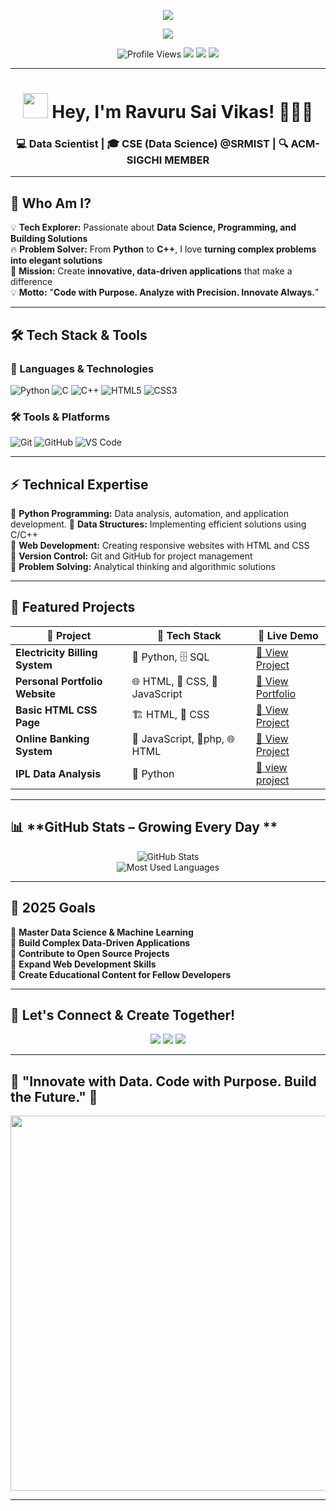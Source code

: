 <!-- 🔥 EPIC TYPING INTRO -->
<p align="center">
  <img src="https://readme-typing-svg.herokuapp.com?font=Press+Start+2P&size=30&duration=4000&pause=1000&color=F7D00C&center=true&vCenter=true&width=900&height=100&lines=Loading+Code+Universe...;%E2%96%88%E2%96%88%E2%96%88%E2%96%88%E2%96%88+100%25+Complete!;%F0%9F%9A%80+WELCOME+TO+MY+CODE+UNIVERSE!;%F0%9F%94%A5+MASTERING+DATA+SCIENCE;%F0%9F%92%A1+INNOVATING+WITH+TECHNOLOGY;%F0%9F%92%BB+CREATING+THE+FUTURE+WITH+CODE;%F0%9F%8C%9F+LET'S+BUILD+SOMETHING+AMAZING!" />
</p>

<!-- Matrix-style loading effect -->
<p align="center">
  <img src="https://readme-typing-svg.herokuapp.com?font=Fira+Code&size=20&duration=2000&pause=1000&color=00FF00&center=true&vCenter=true&width=900&height=40&lines=%3E+Initializing+Developer+Mode...;%3E+Loading+Skills...;%3E+System+Ready..." />
</p>
<!-- 🏆 BADGES & PROFILE VISITS -->
<p align="center">
  <img src="https://komarev.com/ghpvc/?username=saivikasravuru&label=Profile+Visitors&color=FF5733&style=flat-square" alt="Profile Views" />
  <img src="https://img.shields.io/github/followers/saivikasravuru?label=Followers&style=social" />
  <img src="https://img.shields.io/badge/Data%20Science-Developer-%23F7D00C?style=flat-square&logo=python&logoColor=white" />
  <img src="https://img.shields.io/badge/Open%20Source%20Enthusiast-%2300E676?style=flat-square&logo=open-source-initiative" />
</p>

---

<h1 align="center">
  <img src="https://media.giphy.com/media/hvRJCLFzcasrR4ia7z/giphy.gif" width="40px"> Hey, I'm Ravuru Sai Vikas! 👨‍💻🚀
</h1>
<h3 align="center">
  💻 Data Scientist | 🎓 CSE (Data Science) @SRMIST | 🔍 ACM-SIGCHI MEMBER
</h3>

---

## 🚀 **Who Am I?**
💡 **Tech Explorer:** Passionate about **Data Science, Programming, and Building Solutions**  
🔥 **Problem Solver:** From **Python** to **C++**, I love **turning complex problems into elegant solutions**  
🚀 **Mission:** Create **innovative, data-driven applications** that make a difference  
💡 **Motto:** "**Code with Purpose. Analyze with Precision. Innovate Always.**"  

---

## 🛠 Tech Stack & Tools  

### 🚀 Languages & Technologies
![Python](https://img.shields.io/badge/Python-3670A0?style=for-the-badge&logo=python&logoColor=yellow)
![C](https://img.shields.io/badge/C-%2300599C.svg?style=for-the-badge&logo=c&logoColor=white)
![C++](https://img.shields.io/badge/C++-00599C?style=for-the-badge&logo=c%2B%2B&logoColor=white)
![HTML5](https://img.shields.io/badge/HTML5-%23E34F26.svg?style=for-the-badge&logo=html5&logoColor=white)
![CSS3](https://img.shields.io/badge/CSS3-%231572B6.svg?style=for-the-badge&logo=css3&logoColor=white)

### 🛠 Tools & Platforms
![Git](https://img.shields.io/badge/Git-F05032?style=for-the-badge&logo=git&logoColor=white)
![GitHub](https://img.shields.io/badge/GitHub-181717?style=for-the-badge&logo=github&logoColor=white)
![VS Code](https://img.shields.io/badge/VSCode-007ACC?style=for-the-badge&logo=visual-studio-code&logoColor=white)

---

## ⚡ **Technical Expertise**
🔹 **Python Programming:** Data analysis, automation, and application development. 
🔹 **Data Structures:** Implementing efficient solutions using C/C++  
🔹 **Web Development:** Creating responsive websites with HTML and CSS  
🔹 **Version Control:** Git and GitHub for project management  
🔹 **Problem Solving:** Analytical thinking and algorithmic solutions  

---

## 🏅 **Featured Projects**  

| 🌟 Project | 🔧 Tech Stack | 🔗 Live Demo  |
|------------|-------------|-------------|
| **Electricity Billing System** | 🐍 Python, 🗄️ SQL | [🔗 View Project](https://github.com/saivikasravuru/Electricity-billing-system) |
| **Personal Portfolio Website** | 🌐 HTML, 🎨 CSS, 🚀 JavaScript | [🔗 View Portfolio](https://github.com/saivikasravuru/portfolio) |
| **Basic HTML CSS Page** | 🏗️ HTML, 🎨 CSS | [🔗 View Project](https://github.com/saivikasravuru/Basic-html-css-page) |
| **Online Banking System** | 🚀 JavaScript, 🎨php, 🌐 HTML | [ 🔗 View Project](https://github.com/saivikasravuru/Online-Banking-System) |
| **IPL Data Analysis** | 🐍 Python |[🔗 view project](https://github.com/saivikasravuru/IPL-data-analysis)

---

## 📊 **GitHub Stats – Growing Every Day **  

<p align="center">
  <img src="https://github-readme-stats.vercel.app/api?username=saivikasravuru&show_icons=true&theme=radical&count_private=true" alt="GitHub Stats" />
  <br>
  <img src="https://github-readme-stats.vercel.app/api/top-langs/?username=saivikasravuru&layout=compact&theme=radical" alt="Most Used Languages">
</p>


---

## 🎯 **2025 Goals**  
🔹 **Master Data Science & Machine Learning**  
🔹 **Build Complex Data-Driven Applications**  
🔹 **Contribute to Open Source Projects**  
🔹 **Expand Web Development Skills**  
🔹 **Create Educational Content for Fellow Developers**  

---

<!-- Previous content remains the same until the "Let's Connect" section -->

## 🤝 **Let's Connect & Create Together!**  

<p align="center">
  <a href="https://www.linkedin.com/in/sai-vikas-ravuru/"><img src="https://img.shields.io/badge/LinkedIn-%230077B5?style=for-the-badge&logo=linkedin&logoColor=white"></a>
  <a href="https://github.com/saivikasravuru"><img src="https://img.shields.io/badge/GitHub-%23181717?style=for-the-badge&logo=github&logoColor=white"></a>
  <a href="https://portfolio-seven-iota-48.vercel.app/"><img src="https://img.shields.io/badge/Resume-%23FF0000?style=for-the-badge&logo=adobe-acrobat-reader&logoColor=white"></a>
</p>

---
## 🎯 **"Innovate with Data. Code with Purpose. Build the Future." 🚀**  


<p align="center">
  <img src="https://leadschool.in/wp-content/uploads/2022/04/shutterstock_1777292972.jpg" width="600px">
</p>

---
